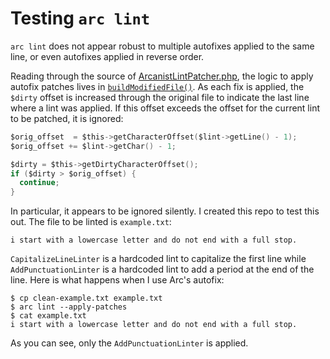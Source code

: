 # Testing `arc lint`

`arc lint` does not appear robust to multiple autofixes applied to the same
line, or even autofixes applied in reverse order.

Reading through the source of [ArcanistLintPatcher.php](https://github.com/phacility/arcanist/blob/38502ba9102c9dc843b2f9e1eb67231535d46fc2/src/lint/ArcanistLintPatcher.php),
the logic to apply autofix patches lives in
[`buildModifiedFile()`](https://github.com/phacility/arcanist/blob/38502ba9102c9dc843b2f9e1eb67231535d46fc2/src/lint/ArcanistLintPatcher.php#L63).
As each fix is applied, the `$dirty` offset is increased through the original
file to indicate the last line where a lint was applied. If this offset
exceeds the offset for the current lint to be patched, it is ignored:

```c
$orig_offset  = $this->getCharacterOffset($lint->getLine() - 1);
$orig_offset += $lint->getChar() - 1;

$dirty = $this->getDirtyCharacterOffset();
if ($dirty > $orig_offset) {
  continue;
}
```

In particular, it appears to be ignored silently. I created this repo to test
this out. The file to be linted is `example.txt`:

```
i start with a lowercase letter and do not end with a full stop.
```

`CapitalizeLineLinter` is a hardcoded lint to capitalize the first line while
`AddPunctuationLinter` is a hardcoded lint to add a period at the end of the
line. Here is what happens when I use Arc's autofix:

```
$ cp clean-example.txt example.txt
$ arc lint --apply-patches
$ cat example.txt
i start with a lowercase letter and do not end with a full stop.
```

As you can see, only the `AddPunctuationLinter` is applied.
